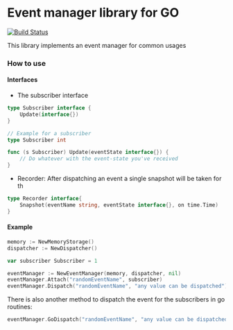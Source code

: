 # Event manager library for GO

[![Build Status](https://travis-ci.org/goglue/event-manager.svg?branch=master)](https://travis-ci.org/goglue/event-manager)

This library implements an event manager for common usages

### How to use

#### Interfaces
- The subscriber interface

```go
type Subscriber interface {
    Update(interface{})
}

// Example for a subscriber
type Subscriber int

func (s Subscriber) Update(eventState interface{}) {
    // Do whatever with the event-state you've received
}
```

- Recorder: After dispatching an event a single snapshot will be taken for th

```go
type Recorder interface{
    Snapshot(eventName string, eventState interface{}, on time.Time)
}
```

#### Example

```go
memory := NewMemoryStorage()
dispatcher := NewDispatcher()

var subscriber Subscriber = 1

eventManager := NewEventManager(memory, dispatcher, nil)
eventManager.Attach("randomEventName", subscriber)
eventManager.Dispatch("randomEventName", "any value can be dispatched")
```

There is also another method to dispatch the event for the subscribers in go routines:

```go
eventManager.GoDispatch("randomEventName", "any value can be dispatched")
```